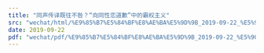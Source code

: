 ```yaml
---
title: "同声传译既往不咎？“向同性恋道歉”中的霸权主义"
src: "wechat/html/%E9%85%B7%E5%84%BF%E8%AE%BA%E5%9D%9B_2019-09-22_%E5%90%8C%E5%A3%B0%E4%BC%A0%E8%AF%91%E6%97%A2%E5%BE%80%E4%B8%8D%E5%92%8E%EF%BC%9F%E2%80%9C%E5%90%91%E5%90%8C%E6%80%A7%E6%81%8B%E9%81%93%E6%AD%89%E2%80%9D%E4%B8%AD%E7%9A%84%E9%9C%B8%E6%9D%83%E4%B8%BB%E4%B9%89.html"
date: 2019-09-22
pdf: "wechat/pdf/%E9%85%B7%E5%84%BF%E8%AE%BA%E5%9D%9B_2019-09-22_%E5%90%8C%E5%A3%B0%E4%BC%A0%E8%AF%91%E6%97%A2%E5%BE%80%E4%B8%8D%E5%92%8E%EF%BC%9F%E2%80%9C%E5%90%91%E5%90%8C%E6%80%A7%E6%81%8B%E9%81%93%E6%AD%89%E2%80%9D%E4%B8%AD%E7%9A%84%E9%9C%B8%E6%9D%83%E4%B8%BB%E4%B9%89.pdf"
---
```

